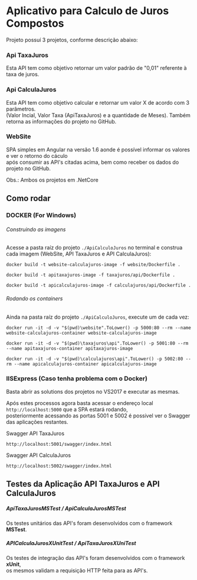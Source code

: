 # Aplicativo para Calculo de Juros Compostos

Projeto possuí 3 projetos, conforme descrição abaixo:

### Api TaxaJuros

Esta API tem como objetivo retornar um valor padrão de "0,01" referente à taxa de juros.
	
### Api CalculaJuros

Esta API tem como objetivo calcular e retornar um valor X de acordo com 3 parâmetros.  <br />
(Valor Incial, Valor Taxa (ApiTaxaJuros) e a quantidade de Meses). Também retorna as informações do projeto no GitHub.

### WebSite

SPA simples em Angular na versão 1.6 aonde é possível informar os valores e ver o retorno do cáculo  <br />
após consumir as API's citadas acima, bem como receber os dados do projeto no GitHub.

Obs.: Ambos os projetos em .NetCore

## Como rodar

### DOCKER (For Windows)

######  Construindo as imagens

Acesse a pasta raíz do projeto `./ApiCalculoJuros` no terminal e construa cada imagem (WebSite, API TaxaJuros e API CalculaJuros):

```
docker build -t website-calculajuros-image -f website/Dockerfile .
```
```
docker build -t apitaxajuros-image -f taxajuros/api/Dockerfile .
```
```
docker build -t apicalculajuros-image -f calculajuros/api/Dockerfile .
```

###### Rodando os containers

Ainda na pasta raíz do projeto `./ApiCalculoJuros`, execute um de cada vez:

```
docker run -it -d -v "$(pwd)\website".ToLower() -p 5000:80 --rm --name website-calculajuros-container website-calculajuros-image
```
```
docker run -it -d -v "$(pwd)\taxajuros\api".ToLower() -p 5001:80 --rm --name apitaxajuros-container apitaxajuros-image
```
```
docker run -it -d -v "$(pwd)\calculajuros\api".ToLower() -p 5002:80 --rm --name apicalculajuros-container apicalculajuros-image
```

### IISExpress (Caso tenha problema com o Docker)

Basta abrir as solutions dos projetos no VS2017 e executar as mesmas.

Após estes processos agora basta acessar o endereço local `http://localhost:5000` que a SPA estará rodando,  <br />
posteriormente acessando as portas 5001 e 5002 é possivel ver o Swagger das aplicações restantes.

Swagger API TaxaJuros

```
http://localhost:5001/swagger/index.html
```

Swagger API CalculaJuros

```
http://localhost:5002/swagger/index.html
```

## Testes da Aplicação API TaxaJuros e API CalculaJuros

##### ApiTaxaJurosMSTest / ApiCalculaJurosMSTest

Os testes unitários das API's foram desenvolvidos com o framework <b>MSTest</b>.

##### APICalculaJurosXUnitTest / ApiTaxaJurosXUniTest

Os testes de integração das API's foram desenvolvidos com o framework <b>xUnit</b>,  <br />
os mesmos validam  a requisição HTTP feita para as API's.